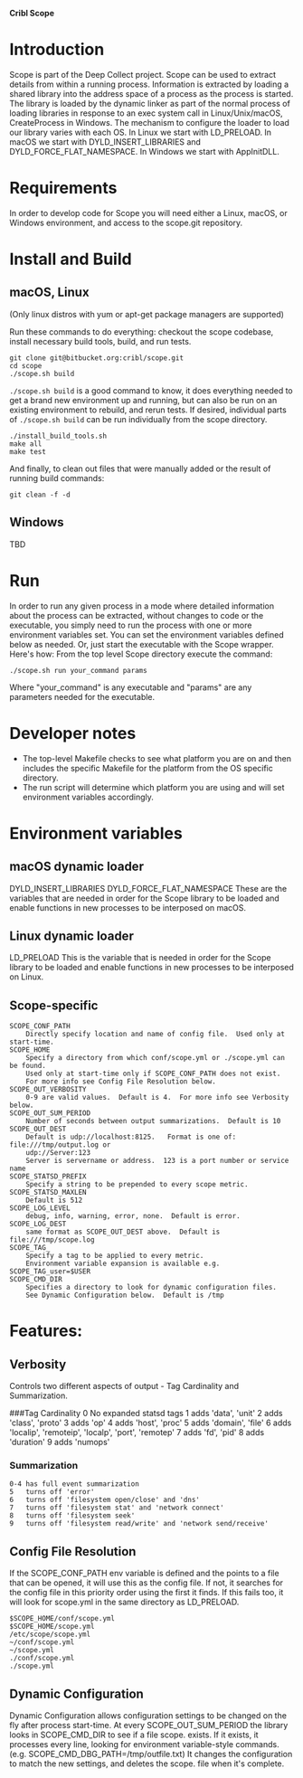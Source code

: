 **Cribl Scope**

# Introduction
Scope is part of the Deep Collect project.  Scope can be used to extract details from within a running process.  Information is extracted by loading a shared library into the address space of a process as the process is started. The library is loaded by the dynamic linker as part of the normal process of loading libraries in response to an exec system call in Linux/Unix/macOS, CreateProcess in Windows.  The mechanism to configure the loader to load our library varies with each OS. In Linux we start with LD_PRELOAD. In macOS we start with DYLD_INSERT_LIBRARIES and DYLD_FORCE_FLAT_NAMESPACE. In Windows we start with AppInitDLL.

# Requirements
In order to develop code for Scope you will need either a Linux, macOS, or Windows environment, and access to the scope.git repository.

# Install and Build
## macOS, Linux
(Only linux distros with yum or apt-get package managers are supported)

Run these commands to do everything: checkout the scope codebase, install necessary build tools, build, and run tests.

    git clone git@bitbucket.org:cribl/scope.git
    cd scope
    ./scope.sh build

`./scope.sh build` is a good command to know, it does everything needed to get a brand new environment up and running, but can also be run on an existing environment to rebuild, and rerun tests.  If desired, individual parts of `./scope.sh build` can be run individually from the scope directory.

    ./install_build_tools.sh
    make all
    make test

And finally, to clean out files that were manually added or the result of running build commands:

    git clean -f -d


## Windows
TBD

# Run
In order to run any given process in a mode where detailed information about the process can be extracted, without changes to code or the executable, you simply need to run the process with one or more environment variables set. You can set the environment variables defined below as needed.  Or, just start the executable with the Scope wrapper. Here's how: From the top level Scope directory execute the command:

    ./scope.sh run your_command params
Where "your_command" is any executable and "params" are any parameters needed for the executable.  
 
# Developer notes
- The top-level Makefile checks to see what platform you are on and then includes the specific Makefile for the platform from the OS specific directory.
- The run script will determine which platform you are using and will set environment variables accordingly. 

# Environment variables 
## macOS dynamic loader
DYLD_INSERT_LIBRARIES
DYLD_FORCE_FLAT_NAMESPACE
These are the variables that are needed in order for the Scope library to be loaded and enable functions in new processes to be interposed on macOS.

## Linux dynamic loader
LD_PRELOAD
This is the variable that is needed in order for the Scope library to be loaded and enable functions in new processes to be interposed on Linux.

## Scope-specific
    SCOPE_CONF_PATH
        Directly specify location and name of config file.  Used only at start-time.
    SCOPE_HOME
        Specify a directory from which conf/scope.yml or ./scope.yml can be found.
        Used only at start-time only if SCOPE_CONF_PATH does not exist.
        For more info see Config File Resolution below.
    SCOPE_OUT_VERBOSITY
        0-9 are valid values.  Default is 4.  For more info see Verbosity below.
    SCOPE_OUT_SUM_PERIOD
        Number of seconds between output summarizations.  Default is 10
    SCOPE_OUT_DEST
        Default is udp://localhost:8125.   Format is one of: file:///tmp/output.log or
        udp://Server:123
        Server is servername or address.  123 is a port number or service name
    SCOPE_STATSD_PREFIX
        Specify a string to be prepended to every scope metric.
    SCOPE_STATSD_MAXLEN
        Default is 512
    SCOPE_LOG_LEVEL
        debug, info, warning, error, none.  Default is error.
    SCOPE_LOG_DEST
        same format as SCOPE_OUT_DEST above.  Default is file:///tmp/scope.log
    SCOPE_TAG_
        Specify a tag to be applied to every metric.
        Environment variable expansion is available e.g. SCOPE_TAG_user=$USER
    SCOPE_CMD_DIR
        Specifies a directory to look for dynamic configuration files.
        See Dynamic Configuration below.  Default is /tmp

# Features:

## Verbosity
Controls two different aspects of output - Tag Cardinality and Summarization.

###Tag Cardinality
    0   No expanded statsd tags
    1   adds 'data', 'unit'
    2   adds 'class', 'proto'
    3   adds 'op'
    4   adds 'host', 'proc'
    5   adds 'domain', 'file'
    6   adds 'localip', 'remoteip', 'localp', 'port', 'remotep'
    7   adds 'fd', 'pid'
    8   adds 'duration'
    9   adds 'numops'

### Summarization
    0-4 has full event summarization
    5   turns off 'error'
    6   turns off 'filesystem open/close' and 'dns'
    7   turns off 'filesystem stat' and 'network connect'
    8   turns off 'filesystem seek'
    9   turns off 'filesystem read/write' and 'network send/receive'

## Config File Resolution
If the SCOPE_CONF_PATH env variable is defined and the points to a file that can be opened, it will use this as the config file.  If not, it searches for the config file in this priority order using the first it finds.  If this fails too, it will look for scope.yml in the same directory as LD_PRELOAD.

    $SCOPE_HOME/conf/scope.yml
    $SCOPE_HOME/scope.yml
    /etc/scope/scope.yml
    ~/conf/scope.yml
    ~/scope.yml
    ./conf/scope.yml
    ./scope.yml

## Dynamic Configuration
Dynamic Configuration allows configuration settings to be changed on the fly after process start-time.  At every SCOPE_OUT_SUM_PERIOD the library looks in SCOPE_CMD_DIR to see if a file scope.<pid> exists.  If it exists, it processes every line, looking for environment variable-style commands.  (e.g. SCOPE_CMD_DBG_PATH=/tmp/outfile.txt)  It changes the configuration to match the new settings, and deletes the scope.<pid> file when it's complete.

